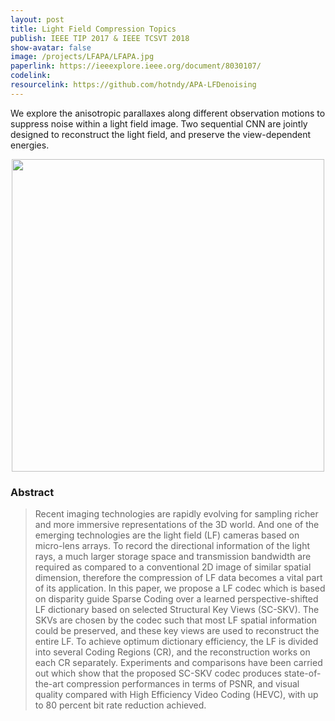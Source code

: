 ```yaml
---
layout: post
title: Light Field Compression Topics
publish: IEEE TIP 2017 & IEEE TCSVT 2018
show-avatar: false
image: /projects/LFAPA/LFAPA.jpg
paperlink: https://ieeexplore.ieee.org/document/8030107/
codelink: 
resourcelink: https://github.com/hotndy/APA-LFDenoising 
---
```


We explore the anisotropic parallaxes along different observation motions to suppress noise within a light field image. Two sequential CNN are jointly designed to reconstruct the light field, and preserve the view-dependent energies.

<p align="center">
<img src="https://hotndy.github.io/projects/LFCompression/LFDictionary.jpg" width="500px"/>
</p>

### Abstract
> Recent imaging technologies are rapidly evolving for sampling richer and more immersive representations of the 3D world. And one of the emerging technologies are the light field (LF) cameras based on micro-lens arrays. To record the directional information of the light rays, a much larger storage space and transmission bandwidth are required as compared to a conventional 2D image of similar spatial dimension, therefore the compression of LF data becomes a vital part of its application. In this paper, we propose a LF codec which is based on disparity guide Sparse Coding over a learned perspective-shifted LF dictionary based on selected Structural Key Views (SC-SKV). The SKVs are chosen by the codec such that most LF spatial information could be preserved, and these key views are used to reconstruct the entire LF. To achieve optimum dictionary efficiency, the LF is divided into several Coding Regions (CR), and the reconstruction works on each CR separately. Experiments and comparisons have been carried out which show that the proposed SC-SKV codec produces state-of-the-art compression performances in terms of PSNR, and visual quality compared with High Efficiency Video Coding (HEVC), with up to 80 percent bit rate reduction achieved.
